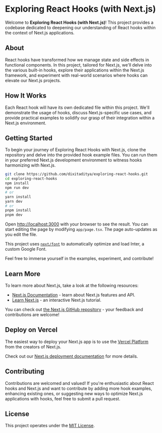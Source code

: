 # Exploring React Hooks (with Next.js)

Welcome to **Exploring React Hooks (with Next.js)**! This project provides a codebase dedicated to deepening our understanding of React hooks within the context of Next.js applications.

## About

React hooks have transformed how we manage state and side effects in functional components. In this project, tailored for Next.js, we'll delve into the various built-in hooks, explore their applications within the Next.js framework, and experiment with real-world scenarios where hooks can elevate our Next.js projects.

## How It Works

Each React hook will have its own dedicated file within this project. We'll demonstrate the usage of hooks, discuss Next.js-specific use cases, and provide practical examples to solidify our grasp of their integration within a Next.js environment.

## Getting Started

To begin your journey of Exploring React Hooks with Next.js, clone the repository and delve into the provided hook example files. You can run them in your preferred Next.js development environment to witness hooks harmonizing with Next.js.

```bash
git clone https://github.com/dixitaditya/exploring-react-hooks.git
cd exploring-react-hooks
npm install
npm run dev
# or
yarn install
yarn dev
# or
pnpm install
pnpm dev
```

Open [http://localhost:3000](http://localhost:3000) with your browser to see the result. You can start editing the page by modifying `app/page.tsx`. The page auto-updates as you edit the file.

This project uses [`next/font`](https://nextjs.org/docs/basic-features/font-optimization) to automatically optimize and load Inter, a custom Google Font.

Feel free to immerse yourself in the examples, experiment, and contribute!

## Learn More

To learn more about Next.js, take a look at the following resources:

- [Next.js Documentation](https://nextjs.org/docs) - learn about Next.js features and API.
- [Learn Next.js](https://nextjs.org/learn) - an interactive Next.js tutorial.

You can check out [the Next.js GitHub repository](https://github.com/vercel/next.js/) - your feedback and contributions are welcome!

## Deploy on Vercel

The easiest way to deploy your Next.js app is to use the [Vercel Platform](https://vercel.com/new?utm_medium=default-template&filter=next.js&utm_source=create-next-app&utm_campaign=create-next-app-readme) from the creators of Next.js.

Check out our [Next.js deployment documentation](https://nextjs.org/docs/deployment) for more details.

## Contributing

Contributions are welcomed and valued! If you're enthusiastic about React hooks and Next.js and want to contribute by adding more hook examples, enhancing existing ones, or suggesting new ways to optimize Next.js applications with hooks, feel free to submit a pull request.

## License

This project operates under the [MIT License](LICENSE).